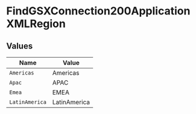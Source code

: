 # FindGSXConnection200ApplicationXMLRegion


## Values

| Name           | Value          |
| -------------- | -------------- |
| `Americas`     | Americas       |
| `Apac`         | APAC           |
| `Emea`         | EMEA           |
| `LatinAmerica` | LatinAmerica   |